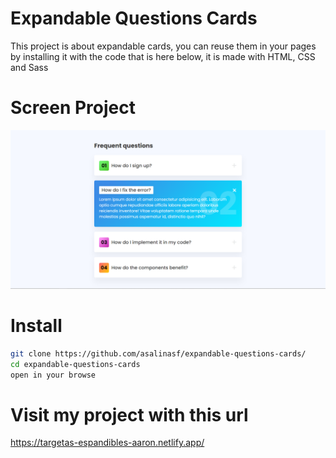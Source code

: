 # Expandable Questions Cards

This project is about expandable cards, you can reuse them in your pages by installing it with the code that is here below, it is made with HTML, CSS and Sass
 
# Screen Project  
<div align="center">
<img src="img/screen.png" >
</div>


# Install
```sh
git clone https://github.com/asalinasf/expandable-questions-cards/
cd expandable-questions-cards
open in your browse
```

# Visit my project with this url

https://targetas-espandibles-aaron.netlify.app/
